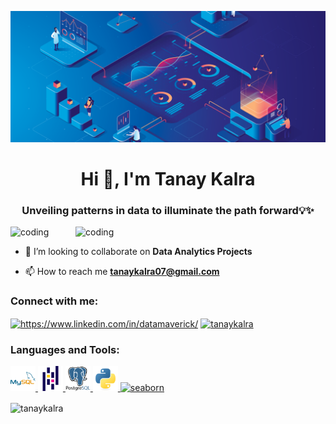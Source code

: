 ![logo](https://github.com/Tanaykalra/TanayKalra/blob/main/3171d680-1d98-11ea-9bfd-51ba32490a41.png)
<h1 align="center">Hi 👋, I'm Tanay Kalra</h1>
<h3 align="center">Unveiling patterns in data to illuminate the path forward💡✨ </h3>
<img align="right" alt="coding" width="400" src="https://analyticsindiamag.com/wp-content/uploads/2019/02/Digital-Marketing-Write-For-Us.gif">
<img align="top" alt="coding" width="400" src="https://cdn.dribbble.com/users/1523313/screenshots/13671653/data-analysis.gif">




- 👯 I’m looking to collaborate on **Data Analytics Projects**

- 📫 How to reach me **tanaykalra07@gmail.com**

<h3 align="left">Connect with me:</h3>
<p align="left">
<a href="https://linkedin.com/in/https://www.linkedin.com/in/datamaverick/" target="blank"><img align="center" src="https://raw.githubusercontent.com/rahuldkjain/github-profile-readme-generator/master/src/images/icons/Social/linked-in-alt.svg" alt="https://www.linkedin.com/in/datamaverick/" height="30" width="40" /></a>
<a href="https://instagram.com/tanaykalra" target="blank"><img align="center" src="https://raw.githubusercontent.com/rahuldkjain/github-profile-readme-generator/master/src/images/icons/Social/instagram.svg" alt="tanaykalra" height="30" width="40" /></a>
</p>

<h3 align="left">Languages and Tools:</h3>
<p align="left"> <a href="https://www.mysql.com/" target="_blank" rel="noreferrer"> <img src="https://raw.githubusercontent.com/devicons/devicon/master/icons/mysql/mysql-original-wordmark.svg" alt="mysql" width="40" height="40"/> </a> <a href="https://pandas.pydata.org/" target="_blank" rel="noreferrer"> <img src="https://raw.githubusercontent.com/devicons/devicon/2ae2a900d2f041da66e950e4d48052658d850630/icons/pandas/pandas-original.svg" alt="pandas" width="40" height="40"/> </a> <a href="https://www.postgresql.org" target="_blank" rel="noreferrer"> <img src="https://raw.githubusercontent.com/devicons/devicon/master/icons/postgresql/postgresql-original-wordmark.svg" alt="postgresql" width="40" height="40"/> </a> <a href="https://www.python.org" target="_blank" rel="noreferrer"> <img src="https://raw.githubusercontent.com/devicons/devicon/master/icons/python/python-original.svg" alt="python" width="40" height="40"/> </a> <a href="https://seaborn.pydata.org/" target="_blank" rel="noreferrer"> <img src="https://seaborn.pydata.org/_images/logo-mark-lightbg.svg" alt="seaborn" width="40" height="40"/> </a> </p>

<p><img align="center" src="https://github-readme-stats.vercel.app/api/top-langs?username=tanaykalra&show_icons=true&locale=en&layout=compact" alt="tanaykalra" /></p>

